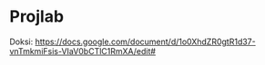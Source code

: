 # Projlab

Doksi:
https://docs.google.com/document/d/1o0XhdZR0gtR1d37-vnTmkmiFsis-VIaV0bCTlC1RmXA/edit#
